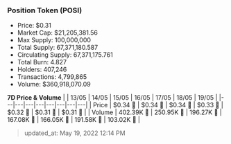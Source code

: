 
  ### Position Token (POSI)
  - Price: $0.31
  - Market Cap: $21,205,381.56
  - Max Supply: 100,000,000
  - Total Supply: 67,371,180.587
  - Circulating Supply: 67,371,175.761
  - Total Burn: 4.827
  - Holders: 407,246
  - Transactions: 4,799,865
  - Volume: $360,918,070.09

  **7D Price & Volume**
  | | 13&#x2F;05 | 14&#x2F;05 | 15&#x2F;05 | 16&#x2F;05 | 17&#x2F;05 | 18&#x2F;05 | 19&#x2F;05 |
  |---|---|---|---|---|---|---|---|
  | Price | $0.34 🚀 | $0.34 🔻 | $0.34 🚀 | $0.33 🔻 | $0.32 🔻 | $0.31 🔻 | $0.31 🔻 |
  | Volume | 402.39K 🔻 | 250.95K 🔻 | 196.27K 🔻 | 167.08K 🔻 | 166.05K 🔻 | 191.58K 🚀 | 103.02K 🔻 |

  > updated_at: May 19, 2022 12:14 PM
